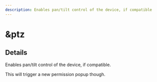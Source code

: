 ```yaml
---
description: Enables pan/tilt control of the device, if compatible
---
```


# \&ptz

## Details

Enables pan/tilt control of the device, if compatible.

This will trigger a new permission popup though.
